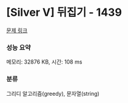 # [Silver V] 뒤집기 - 1439 

[문제 링크](https://www.acmicpc.net/problem/1439) 

### 성능 요약

메모리: 32876 KB, 시간: 108 ms

### 분류

그리디 알고리즘(greedy), 문자열(string)

